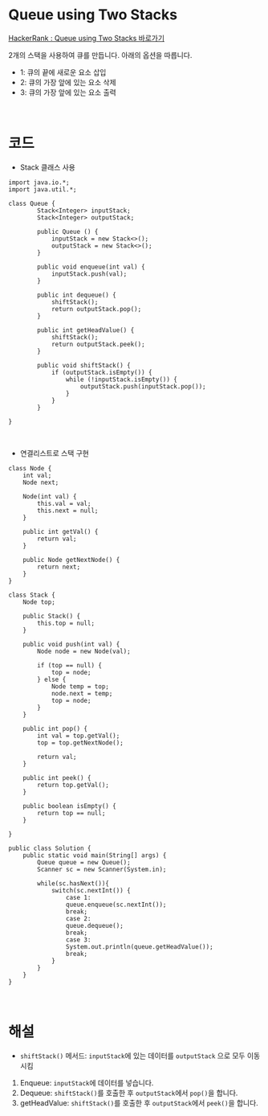 # Queue using Two Stacks
[HackerRank : Queue using Two Stacks 바로가기](https://www.hackerrank.com/challenges/queue-using-two-stacks/problem?isFullScreen=false)

2개의 스택을 사용하여 큐를 만듭니다.
아래의 옵션을 따릅니다.
- 1: 큐의 끝에 새로운 요소 삽입
- 2: 큐의 가장 앞에 있는 요소 삭제
- 3: 큐의 가장 앞에 있는 요소 출력


<br>

# 코드
- Stack 클래스 사용
```
import java.io.*;
import java.util.*;

class Queue {
        Stack<Integer> inputStack;
        Stack<Integer> outputStack;
        
        public Queue () {
            inputStack = new Stack<>();
            outputStack = new Stack<>();
        }
        
        public void enqueue(int val) {
            inputStack.push(val);
        }
        
        public int dequeue() {
            shiftStack();
            return outputStack.pop();
        }
        
        public int getHeadValue() {
            shiftStack();
            return outputStack.peek();
        }
        
        public void shiftStack() {
            if (outputStack.isEmpty()) {
                while (!inputStack.isEmpty()) {
                    outputStack.push(inputStack.pop());
                }
            }
        }
    
}
```

<br>

- 연결리스트로 스택 구현
```
class Node {
    int val;
    Node next;
    
    Node(int val) {
        this.val = val;
        this.next = null;
    }
    
    public int getVal() {
        return val;
    }
    
    public Node getNextNode() {
        return next;
    }
}
    
class Stack {
    Node top;
    
    public Stack() {
        this.top = null;
    }
    
    public void push(int val) {
        Node node = new Node(val);
        
        if (top == null) {
            top = node;
        } else {
            Node temp = top;
            node.next = temp;
            top = node;
        }
    }
    
    public int pop() {
        int val = top.getVal();
        top = top.getNextNode();
        
        return val;
    }
    
    public int peek() {
        return top.getVal();
    }
    
    public boolean isEmpty() {
        return top == null;
    }
    
}
```
```
public class Solution {
    public static void main(String[] args) {
        Queue queue = new Queue();
        Scanner sc = new Scanner(System.in);
        
        while(sc.hasNext()){
            switch(sc.nextInt()) {
                case 1:
                queue.enqueue(sc.nextInt());
                break;
                case 2:
                queue.dequeue();
                break;
                case 3:
                System.out.println(queue.getHeadValue());
                break;
            }
        }
    }
}
```

<br>

# 해설
- `shiftStack()` 메서드: `inputStack`에 있는 데이터를 `outputStack` 으로 모두 이동시킴

1. Enqueue: `inputStack`에 데이터를 넣습니다.
2. Dequeue: `shiftStack()`를 호출한 후 `outputStack`에서 `pop()`을 합니다.
3. getHeadValue: `shiftStack()`를 호출한 후 `outputStack`에서 `peek()`을 합니다.